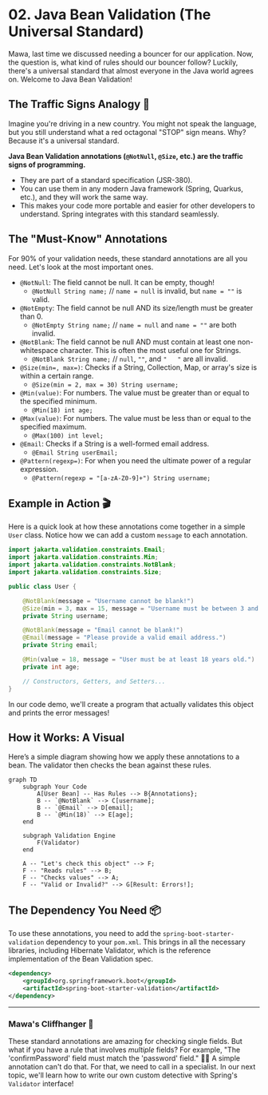 # 02. Java Bean Validation (The Universal Standard)

Mawa, last time we discussed needing a bouncer for our application. Now, the question is, what kind of rules should our bouncer follow? Luckily, there's a universal standard that almost everyone in the Java world agrees on. Welcome to Java Bean Validation!

## The Traffic Signs Analogy 🚦

Imagine you're driving in a new country. You might not speak the language, but you still understand what a red octagonal "STOP" sign means. Why? Because it's a universal standard.

**Java Bean Validation annotations (`@NotNull`, `@Size`, etc.) are the traffic signs of programming.**

*   They are part of a standard specification (JSR-380).
*   You can use them in any modern Java framework (Spring, Quarkus, etc.), and they will work the same way.
*   This makes your code more portable and easier for other developers to understand. Spring integrates with this standard seamlessly.

## The "Must-Know" Annotations

For 90% of your validation needs, these standard annotations are all you need. Let's look at the most important ones.

*   `@NotNull`: The field cannot be null. It can be empty, though!
    *   `@NotNull String name;` // `name = null` is invalid, but `name = ""` is valid.
*   `@NotEmpty`: The field cannot be null AND its size/length must be greater than 0.
    *   `@NotEmpty String name;` // `name = null` and `name = ""` are both invalid.
*   `@NotBlank`: The field cannot be null AND must contain at least one non-whitespace character. This is often the most useful one for Strings.
    *   `@NotBlank String name;` // `null`, `""`, and `"   "` are all invalid.
*   `@Size(min=, max=)`: Checks if a String, Collection, Map, or array's size is within a certain range.
    *   `@Size(min = 2, max = 30) String username;`
*   `@Min(value)`: For numbers. The value must be greater than or equal to the specified minimum.
    *   `@Min(18) int age;`
*   `@Max(value)`: For numbers. The value must be less than or equal to the specified maximum.
    *   `@Max(100) int level;`
*   `@Email`: Checks if a String is a well-formed email address.
    *   `@Email String userEmail;`
*   `@Pattern(regexp=)`: For when you need the ultimate power of a regular expression.
    *   `@Pattern(regexp = "[a-zA-Z0-9]+") String username;`

## Example in Action 🎬

Here is a quick look at how these annotations come together in a simple `User` class. Notice how we can add a custom `message` to each annotation.

```java
import jakarta.validation.constraints.Email;
import jakarta.validation.constraints.Min;
import jakarta.validation.constraints.NotBlank;
import jakarta.validation.constraints.Size;

public class User {

    @NotBlank(message = "Username cannot be blank!")
    @Size(min = 3, max = 15, message = "Username must be between 3 and 15 characters.")
    private String username;

    @NotBlank(message = "Email cannot be blank!")
    @Email(message = "Please provide a valid email address.")
    private String email;

    @Min(value = 18, message = "User must be at least 18 years old.")
    private int age;

    // Constructors, Getters, and Setters...
}
```
In our code demo, we'll create a program that actually validates this object and prints the error messages!

## How it Works: A Visual

Here’s a simple diagram showing how we apply these annotations to a bean. The validator then checks the bean against these rules.

```mermaid
graph TD
    subgraph Your Code
        A[User Bean] -- Has Rules --> B{Annotations};
        B -- `@NotBlank` --> C[username];
        B -- `@Email` --> D[email];
        B -- `@Min(18)` --> E[age];
    end

    subgraph Validation Engine
        F(Validator)
    end

    A -- "Let's check this object" --> F;
    F -- "Reads rules" --> B;
    F -- "Checks values" --> A;
    F -- "Valid or Invalid?" --> G[Result: Errors!];

```

## The Dependency You Need 📦

To use these annotations, you need to add the `spring-boot-starter-validation` dependency to your `pom.xml`. This brings in all the necessary libraries, including Hibernate Validator, which is the reference implementation of the Bean Validation spec.

```xml
<dependency>
    <groupId>org.springframework.boot</groupId>
    <artifactId>spring-boot-starter-validation</artifactId>
</dependency>
```

***

### Mawa's Cliffhanger 🧗

These standard annotations are amazing for checking single fields. But what if you have a rule that involves *multiple* fields? For example, "The 'confirmPassword' field must match the 'password' field." 🤷‍♂️ A simple annotation can't do that. For that, we need to call in a specialist. In our next topic, we'll learn how to write our own custom detective with Spring's `Validator` interface!

